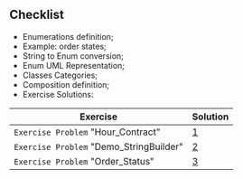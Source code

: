 ## Checklist
- Enumerations definition;
- Example: order states;
- String to Enum conversion;
- Enum UML Representation;
- Classes Categories;
- Composition definition;
- Exercise Solutions:

  
| **Exercise**                           | **Solution**                                                                                                                                                |
|----------------------------------------|-------------------------------------------------------------------------------------------------------------------------------------------------------------|
| `Exercise Problem` "Hour_Contract"     | [1](https://github.com/souzafcharles/Complete-Java-Object-Oriented-Programming-and-Projects/tree/master/Section_J10_Enumerations_and_Composition/Exercise01)|
| `Exercise Problem` "Demo_StringBuilder"| [2](https://github.com/souzafcharles/Complete-Java-Object-Oriented-Programming-and-Projects/tree/master/Section_J10_Enumerations_and_Composition/Exercise02)|
| `Exercise Problem` "Order_Status"      | [3](https://github.com/souzafcharles/Complete-Java-Object-Oriented-Programming-and-Projects/tree/master/Section_J10_Enumerations_and_Composition/Exercise03)|

